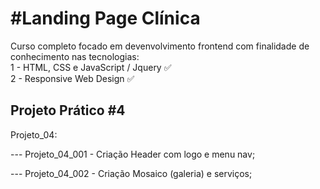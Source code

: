 # #Landing Page Clínica

Curso completo focado em devenvolvimento frontend com finalidade de conhecimento nas tecnologias:  
1 - HTML, CSS e JavaScript / Jquery  ✅️  
2 - Responsive Web Design   ✅️  


## Projeto Prático #4

Projeto_04:

--- Projeto_04_001 - Criação Header com logo e menu nav;

--- Projeto_04_002 - Criação Mosaico (galeria) e serviços;

